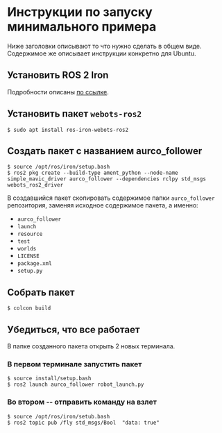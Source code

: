 # Инструкции по запуску минимального примера

Ниже заголовки описывают то что нужно сделать в общем виде. Содержимое же описывает инструкции конкретно для Ubuntu.

## Установить ROS 2 Iron

Подробности описаны [по ссылке](https://docs.ros.org/en/iron/Installation/Ubuntu-Install-Debians.html).

## Установить пакет `webots-ros2`

`$ sudo apt install ros-iron-webots-ros2`

## Создать пакет с названием aurco_follower

```
$ source /opt/ros/iron/setup.bash
$ ros2 pkg create --build-type ament_python --node-name simple_mavic_driver aurco_follower --dependencies rclpy std_msgs webots_ros2_driver
```

В создавшийся пакет скопировать содержимое папки `aurco_follower` репозитория, заменяя исходное содержимое пакета, а именно:

- `aurco_follower`
- `launch`
- `resource`
- `test`
- `worlds`
- `LICENSE`
- `package.xml`
- `setup.py`

## Собрать пакет

`$ colcon build`

## Убедиться, что все работает

В папке созданного пакета открыть 2 новых терминала.

### В первом терминале запустить пакет

```
$ source install/setup.bash
$ ros2 launch aurco_follower robot_launch.py
```

### Во втором -- отправить команду на взлет

```
$ source /opt/ros/iron/setub.bash
$ ros2 topic pub /fly std_msgs/Bool  "data: true"
```
